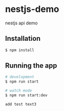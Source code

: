 # nestjs-demo
nestjs api demo

## Installation

```bash
$ npm install
```

## Running the app

```bash
# development
$ npm run start

# watch mode
$ npm run start:dev

add test text3